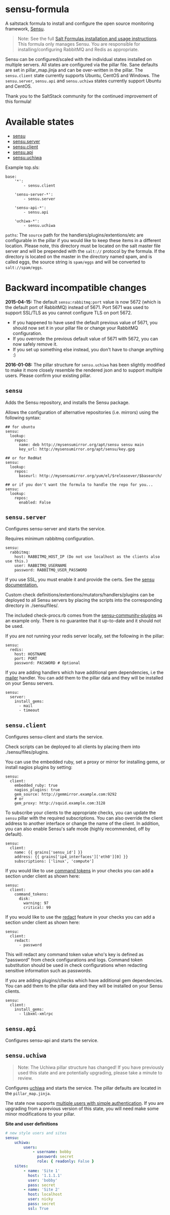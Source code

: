 sensu-formula
================

A saltstack formula to install and configure the open source monitoring framework, [Sensu](http://sensuapp.org/).

>Note:
See the full [Salt Formulas installation and usage instructions](http://docs.saltstack.com/en/latest/topics/development/conventions/formulas.html). This formula only manages Sensu. You are responsible for installing/configuring RabbitMQ and Redis as appropriate.

Sensu can be configured/scaled with the individual states installed on multiple servers. All states are configured via the pillar file. Sane defaults are set in pillar_map.jinja and can be over-written in the pillar. The `sensu.client` state currently supports Ubuntu, CentOS and Windows. The `sensu.server`, `sensu.api` and `sensu.uchiwa` states currently support Ubuntu and CentOS.

Thank you to the SaltStack community for the continued improvement of this formula!

Available states
================
* [sensu](#sensu)
* [sensu.server](#sensuserver)
* [sensu.client](#sensuclient)
* [sensu.api](#sensuapi)
* [sensu.uchiwa](#sensuuchiwa)

Example top.sls:
```
base:
    '*':
        - sensu.client

    'sensu-server-*':
        - sensu.server

    'sensu-api-*':
        - sensu.api

    'uchiwa-*':
        - sensu.uchiwa
```

`paths`: The `source` path for the handlers/plugins/extentions/etc are configurable in the pillar if you would like to keep these items in a different location. Please note, this directory must be located on the salt master file server and will be prepended with the `salt://` protocol by the formula. If the directory is located on the master in the directory named spam, and is called eggs, the source string is `spam/eggs` and will be converted to `salt://spam/eggs`.

Backward incompatible changes
=============================

**2015-04-15:** The default ``sensu:rabbitmq:port`` value is now 5672 (which is the default port of RabbitMQ) instead of 5671. Port 5671 was used to support SSL/TLS as you cannot configure TLS on port 5672.
* If you happened to have used the default previous value of 5671, you should now set it in your pillar file or change your RabbitMQ configuration.
* If you overrode the previous default value of 5671 with 5672, you can now safely remove it.
* If you set up something else instead, you don't have to change anything :)

**2016-01-08:** The pillar structure for `sensu.uchiwa` has been slightly modified to make it more closely resemble the rendered json and to support multiple users. Please confirm your existing pillar.

``sensu``
------------

Adds the Sensu repository, and installs the Sensu package.

Allows the configuration of alternative repositories (i.e. mirrors) using the following syntax:
```
## for ubuntu
sensu:
  lookup:
    repos:
      name: deb http://mysensumirror.org/apt/sensu sensu main
      key_url: http://mysensumirror.org/apt/sensu/key.gpg

## or for RedHat
sensu:
  lookup:
    repos:
      baseurl: http://mysensumirror.org/yum/el/$releasever/$basearch/

## or if you don't want the formula to handle the repo for you...
sensu:
  lookup:
    repos:
      enabled: False
```


``sensu.server``
------------

Configures sensu-server and starts the service.

Requires minimum rabbitmq configuration.
```
sensu:
  rabbitmq:
    host: RABBITMQ_HOST_IP (Do not use localhost as the clients also use this.)
    user: RABBITMQ_USERNAME
    password: RABBITMQ_USER_PASSWORD
```

If you use SSL, you must enable it and provide the certs. See the [sensu documentation.](http://sensuapp.org/docs/latest/certificates)

Custom check definitions/extentions/mutators/handlers/plugins can be deployed to all Sensu servers by placing the scripts into the corresponding directory in ./sensu/files/.

The included check-procs.rb comes from the [sensu-community-plugins](https://github.com/sensu/sensu-community-plugins) as an example only. There is no guarantee that it up-to-date and it should not be used.

If you are not running your redis server locally, set the following in the pillar:
```
sensu:
  redis:
    host: HOSTNAME
    port: PORT
    password: PASSWORD # Optional
```

If you are adding handlers which have additional gem dependencies, i.e the [mailer](https://github.com/sensu/sensu-community-plugins/blob/master/handlers/notification/mailer.rb) handler. You can add them to the pillar data and they will be installed on your Sensu servers.
```
sensu:
  server:
    install_gems:
      - mail
      - timeout
```

``sensu.client``
------------

Configures sensu-client and starts the service.

Check scripts can be deployed to all clients by placing them into ./sensu/files/plugins.

You can use the embedded ruby, set a proxy or mirror for installing gems, or install nagios plugins by setting:
```
sensu:
  client:
    embedded_ruby: true
    nagios_plugins: true
    gem_source: http://gemmirror.example.com:9292
    # or
    gem_proxy: http://squid.example.com:3128
```

To subscribe your clients to the appropriate checks, you can update the `sensu` pillar with the required subscriptions.  You can also override the client address to another interface or change the name of the client.  In addition, you can also enable Sensu's safe mode (highly recommended, off by default).

```
sensu:
  client:
    name: {{ grains['sensu_id'] }}
    address: {{ grains['ip4_interfaces']['eth0'][0] }}
    subscriptions: ['linux', 'compute']
```

If you would like to use [command tokens](https://sensuapp.org/docs/latest/checks#example-check-command-tokens) in your checks you can add a section under client as shown here:

```
sensu:
  client:
    command_tokens:
      disk:
        warning: 97
        critical: 99
```

If you would like to use the [redact](https://sensuapp.org/docs/latest/clients) feature in your checks you can add a section under client as shown here:

```
sensu:
  client:
    redact:
      - password
```

This will redact any command token value who's key is defined as "password" from check configurations and logs. Command token substitution should be used in check configurations when redacting sensitive information such as passwords.

If you are adding plugins/checks which have additional gem dependencies. You can add them to the pillar data and they will be installed on your Sensu clients.
```
sensu:
  client:
    install_gems:
      - libxml-xmlrpc
```


``sensu.api``
------------

Configures sensu-api and starts the service.



``sensu.uchiwa``
------------
>Note: The Uchiwa pillar structure has changed! If you have previously used this state and are potentially upgrading, please take a minute to review.

Configures [uchiwa](http://docs.uchiwa.io/en/latest/) and starts the service. The pillar defaults are located in the ```pillar_map.jinja```.

The state now supports [multiple users with simple authentication](http://docs.uchiwa.io/en/latest/configuration/uchiwa/#multiple-users-with-simple-authentication). If you are upgrading from a previous version of this state, you will need make some minor modifications to your pillar.

**Site and user definitions**
``` yaml
# new style users and sites
sensu:
    uchiwa:
        users:
            - username: bobby
              password: secret
              role: { readonly: False }
    sites:
        - name: 'Site 1'
          host: '1.1.1.1'
          user: 'bobby'
          pass: secret
        - name: 'Site 2'
          host: localhost
          user: nicky
          pass: secret
          ssl: True
```
